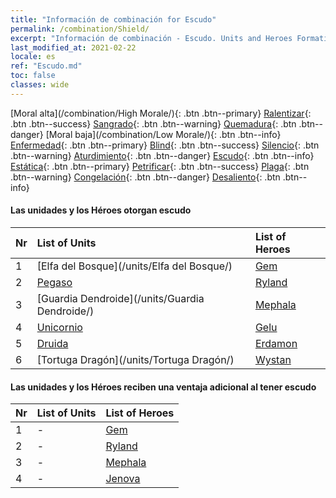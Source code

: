 ```yaml
---
title: "Información de combinación for Escudo"
permalink: /combination/Shield/
excerpt: "Información de combinación - Escudo. Units and Heroes Formation."
last_modified_at: 2021-02-22
locale: es
ref: "Escudo.md"
toc: false
classes: wide
---
```


  [Moral alta](/combination/High Morale/){: .btn .btn--primary} [Ralentizar](/combination/Slow/){: .btn .btn--success} [Sangrado](/combination/Bleeding/){: .btn .btn--warning} [Quemadura](/combination/Burning/){: .btn .btn--danger} [Moral baja](/combination/Low Morale/){: .btn .btn--info} [Enfermedad](/combination/Disease/){: .btn .btn--primary} [Blind](/combination/Blind/){: .btn .btn--success} [Silencio](/combination/Silence/){: .btn .btn--warning} [Aturdimiento](/combination/Stun/){: .btn .btn--danger} [Escudo](/combination/Shield/){: .btn .btn--info} [Estática](/combination/Static/){: .btn .btn--primary} [Petrificar](/combination/Petrify/){: .btn .btn--success} [Plaga](/combination/Plague/){: .btn .btn--warning} [Congelación](/combination/Freeze/){: .btn .btn--danger} [Desaliento](/combination/Deterrence/){: .btn .btn--info} 


#### Las unidades y los Héroes otorgan escudo

  | Nr |  List of Units  | List of Heroes | 
  |:---|:----------------|:---------------| 
  | 1 | [Elfa del Bosque](/units/Elfa del Bosque/) | [Gem](/heroes/Gem/) |
  | 2 | [Pegaso](/units/Pegaso/) | [Ryland](/heroes/Ryland/) |
  | 3 | [Guardia Dendroide](/units/Guardia Dendroide/) | [Mephala](/heroes/Mephala/) |
  | 4 | [Unicornio](/units/Unicornio/) | [Gelu](/heroes/Gelu/) |
  | 5 | [Druida](/units/Druida/) | [Erdamon](/heroes/Erdamon/) |
  | 6 | [Tortuga Dragón](/units/Tortuga Dragón/) | [Wystan](/heroes/Wystan/) |


#### Las unidades y los Héroes reciben una ventaja adicional al tener escudo

  | Nr |  List of Units  | List of Heroes | 
  |:---|:----------------|:---------------| 
  | 1 | - | [Gem](/heroes/Gem/) |
  | 2 | - | [Ryland](/heroes/Ryland/) |
  | 3 | - | [Mephala](/heroes/Mephala/) |
  | 4 | - | [Jenova](/heroes/Jenova/) |
